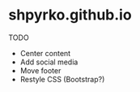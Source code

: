 # shpyrko.github.io

TODO
- Center content
- Add social media
- Move footer
- Restyle CSS (Bootstrap?)